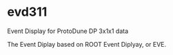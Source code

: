 # evd311
Event Display for ProtoDune DP 3x1x1 data

The Event Diplay based on ROOT Event Diplyay, or EVE. 
